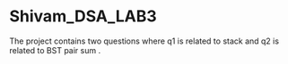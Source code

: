 # Shivam_DSA_LAB3
The project contains two questions where q1 is related to stack  and q2 is related to BST pair sum .
